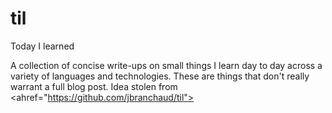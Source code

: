 # til
Today I learned<br>

A collection of concise write-ups on small things I learn day to day across a variety of languages and technologies. These are things that don't really warrant a full blog post.  Idea stolen from <ahref="https://github.com/jbranchaud/til"></a>
